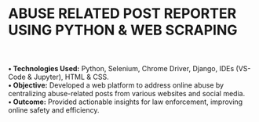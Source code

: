 # ABUSE RELATED POST REPORTER USING PYTHON & WEB SCRAPING 
<br><br>
<b>•	Technologies Used:</b> Python, Selenium, Chrome Driver, Django, IDEs (VS-Code & Jupyter), HTML & CSS. <br>
<b>•	Objective:</b> Developed a web platform to address online abuse by centralizing abuse-related posts from various websites and social media.<br>
<b>•	Outcome:</b> Provided actionable insights for law enforcement, improving online safety and efficiency.
